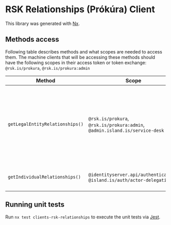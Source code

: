 <!-- gitbook-navigation: "Procuring" -->

# RSK Relationships (Prókúra) Client

This library was generated with [Nx](https://nx.dev).

## Methods access

Following table describes methods and what scopes are needed to access them.
The machine clients that will be accessing these methods should have the following
scopes in their access token or token exchange: `@rsk.is/prokura`, `@rsk.is/prokura:admin`

| Method                          | Scope                                                                       | Description                                                                                                                                  |
| ------------------------------- | --------------------------------------------------------------------------- | -------------------------------------------------------------------------------------------------------------------------------------------- |
| `getLegalEntityRelationships()` | `@rsk.is/prokura`, `@rsk.is/prokura:admin`, `@admin.island.is/service-desk` | Gets legal entity for and individual relationships, e.g. companies. The data is sensitive and should only be accessed by service desk admins |
| `getIndividualRelationships()`  | `@identityserver.api/authentication`, `@island.is/auth/actor-delegations`   | Gets individual and his relationships                                                                                                        |

## Running unit tests

Run `nx test clients-rsk-relationships` to execute the unit tests via [Jest](https://jestjs.io).
